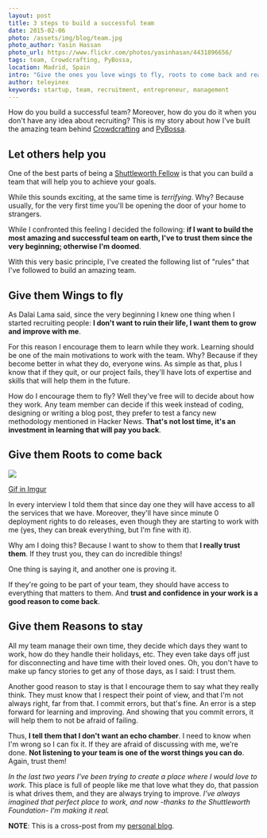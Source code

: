 ```yaml
---
layout: post
title: 3 steps to build a successful team
date: 2015-02-06
photo: /assets/img/blog/team.jpg
photo_author: Yasin Hassan
photo_url: https://www.flickr.com/photos/yasinhasan/4431896656/
tags: team, Crowdcrafting, PyBossa,
location: Madrid, Spain
intro: "Give the ones you love wings to fly, roots to come back and reasons to stay -Dalai Lama XIV"
author: teleyinex
keywords: startup, team, recruitment, entrepreneur, management
---
```


How do you build a successful team? Moreover, how do you do it when you don't
have any idea about recruiting? This is my story about how I've built the
amazing team behind [Crowdcrafting](http://Crowdcrafting.org) and
[PyBossa](http://pybossa.com).

<!--more-->

## Let others help you

One of the best parts of being a [Shuttleworth
Fellow](http://shuttleworthfoundation.org/) is that you can 
build a team that will help you to achieve your goals.

While this sounds exciting, at the same time is *terrifying*. Why? Because
usually, for the very first time you'll be opening the door of your home to 
strangers.

While I confronted this feeling I decided the following: **if I want to build
the most amazing and successful team on earth, I've to trust them since the very
beginning; otherwise I'm doomed**. 

With this very basic principle, I've created the following list of "rules" that
I've followed to build an amazing team.

## Give them Wings to fly

As Dalai Lama said, since the very beginning I knew one thing when I started
recruiting people: **I don't want to ruin their life, I want them to grow and
improve with me**.

For this reason I encourage them to learn while they work. Learning should be one 
of the main motivations to work with the team. Why? Because if they become
better in what they do, everyone wins. As simple as that, plus I know that if
they quit, or our project fails, they'll have lots of expertise and skills that
will help them in the future.

How do I encourage them to fly? Well they've free will to decide about how they work. Any
team member can decide if this
week instead of coding, designing or writing a blog post, they prefer to test a
fancy new methodology mentioned in Hacker News. **That's not lost time, it's
an investment in learning that will pay you back**. 

## Give them Roots to come back

<div class="">
<img src="/assets/img/blog/trust.gif"/><br/> 
<p class="post-caption"><a href="http://imgur.com/gallery/hcc0iD3">Gif in Imgur</a></p>
</div>

In every interview I told them that since day one they will have access to
all the services that we have. Moreover, they'll have since minute 0 deployment
rights to do releases, even though they are starting to work with me (yes, they
can break everything, but I'm fine with it).

Why am I doing this? Because I want to show to them that **I really trust
them**. If they trust you, they can do incredible things!

One thing is saying it, and another one is proving it.

If they're going to be part of your team, they should have access to everything
that matters to them. And **trust and confidence in your work is a good reason to
come back**.

## Give them Reasons to stay

All my team manage their own time, they decide which days they want to work,
how do they handle their holidays, etc. They even take days off just for
disconnecting and have time with their loved ones. Oh, you don't have to make
up fancy stories to get any of those days, as I said: I trust them.

Another good reason to stay is that I encourage them to say what they really
think. They must know that I respect their point of view, and that I'm not
always right, far from that. I commit errors, but that's fine. An error is a
step forward for learning and improving. And showing that you commit errors, it
will help them to not be afraid of failing.

Thus, **I tell them that I don't want an echo chamber**. I need to know when 
I'm wrong so I can fix it. If they are afraid of discussing
with me, we're done. **Not listening to your team is one of the worst things you
can do**. Again, trust them!

*In the last two years I've been trying to create a place where I would love to
work.*
This place is full of people like me that love what they do, that passion is what drives them, and
they are always trying to improve. *I've always imagined that perfect place to
work, and now -thanks to the Shuttleworth Foundation- I'm making it real.*

**NOTE**: This is a cross-post from my [personal
blog](http://daniellombrana.es/blog/).
